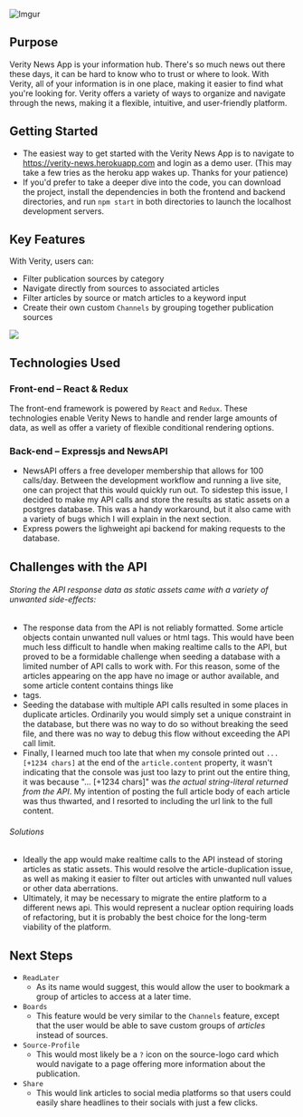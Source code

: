 ![Imgur](https://i.imgur.com/uUyCwZj.png)

## Purpose
Verity News App is your information hub. There's so much news out there these days, it can be hard to know who to trust or where to look. With Verity, all of your information is in one place, making it easier to find what you're looking for. Verity offers a variety of ways to organize and navigate through the news, making it a flexible, intuitive, and user-friendly platform.

## Getting Started
- The easiest way to get started with the Verity News App is to navigate to https://verity-news.herokuapp.com and login as a demo user. (This may take a few tries as the heroku app wakes up. Thanks for your patience)
- If you'd prefer to take a deeper dive into the code, you can download the project, install the dependencies in both the frontend and backend directories, and run `npm start` in both directories to launch the localhost development servers.

## Key Features
With Verity, users can:
- Filter publication sources by category
- Navigate directly from sources to associated articles
- Filter articles by source or match articles to a keyword input
- Create their own custom `Channels` by grouping together publication sources

<img src="./frontend/misc-resources/verity-create-channel.gif">

## Technologies Used
### Front-end – React & Redux
The front-end framework is powered by `React` and `Redux`. These technologies enable Verity News to handle and render large amounts of data, as well as offer a variety of flexible conditional rendering options.

### Back-end – Expressjs and NewsAPI
- NewsAPI offers a free developer membership that allows for 100 calls/day. Between the development workflow and running a live site, one can project that this would quickly run out. To sidestep this issue, I decided to make my API calls and store the results as static assets on a postgres database. This was a handy workaround, but it also came with a variety of bugs which I will explain in the next section.
- Express powers the lighweight api backend for making requests to the database.

## Challenges with the API
###### Storing the API response data as static assets came with a variety of unwanted side-effects:
- The response data from the API is not reliably formatted. Some article objects contain unwanted null values or html tags. This would have been much less difficult to handle when making realtime calls to the API, but proved to be a formidable challenge when seeding a database with a limited number of API calls to work with. For this reason, some of the articles appearing on the app have no image or author available, and some article content contains things like <li> tags.
- Seeding the database with multiple API calls resulted in some places in duplicate articles. Ordinarily you would simply set a unique constraint in the database, but there was no way to do so without breaking the seed file, and there was no way to debug this flow without exceeding the API call limit.
- Finally, I learned much too late that when my console printed out `... [+1234 chars]` at the end of the `article.content` property, it wasn't indicating that the console was just too lazy to print out the entire thing, it was because "... [+1234 chars]" was *the actual string-literal returned from the API*. My intention of posting the full article body of each article was thus thwarted, and I resorted to including the url link to the full content.

###### Solutions
- Ideally the app would make realtime calls to the API instead of storing articles as static assets. This would resolve the article-duplication issue, as well as making it easier to filter out articles with unwanted null values or other data aberrations. 
- Ultimately, it may be necessary to migrate the entire platform to a different news api. This would represent a nuclear option requiring loads of refactoring, but it is probably the best choice for the long-term viability of the platform.

## Next Steps
- `ReadLater`
  - As its name would suggest, this would allow the user to bookmark a group of articles to access at a later time.
- `Boards`
  - This feature would be very similar to the `Channels` feature, except that the user would be able to save custom groups of *articles* instead of sources.
- `Source-Profile`
  - This would most likely be a `?` icon on the source-logo card which would navigate to a page offering more information about the publication.
- `Share`
  - This would link articles to social media platforms so that users could easily share headlines to their socials with just a few clicks.
